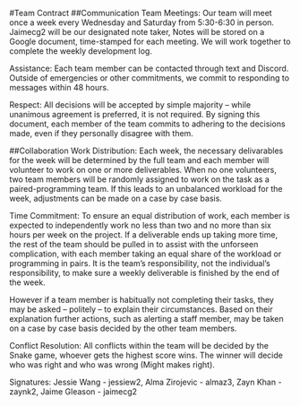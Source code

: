 #Team Contract
##Communication
Team Meetings: Our team will meet once a week every Wednesday and Saturday from 5:30-6:30 in person. Jaimecg2 will be our designated note taker, Notes will be stored on a Google document, time-stamped for each meeting. We will work together to complete the weekly development log. 

Assistance: Each team member can be contacted through text and Discord. Outside of emergencies or other commitments, we commit to responding to messages within 48 hours.

Respect: All decisions will be accepted by simple majority – while unanimous agreement is preferred, it is not required. By signing this document, each member of the team commits to adhering to the decisions made, even if they personally disagree with them.

##Collaboration
Work Distribution: Each week, the necessary delivarables for the week will be determined by the full team and each member will volunteer to work on one or more deliverables. When no one volunteers, two team members will be randomly assigned to work on the task as a paired-programming team. If this leads to an unbalanced workload for the week, adjustments can be made on a case by case basis.

Time Commitment: To ensure an equal distribution of work, each member is expected to independently work no less than two and no more than six hours per week on the project. If a deliverable ends up taking more time, the rest of the team should be pulled in to assist with the unforseen complication, with each member taking an equal share of the workload or programming in pairs. It is the team’s responsibility, not the individual’s responsibility, to make sure a weekly deliverable is finished by the end of the week.

However if a team member is habitually not completing their tasks, they may be asked – politely – to explain their circumstances. Based on their explanation further actions, such as alerting a staff member, may be taken on a case by case basis decided by the other team members.

Conflict Resolution: All conflicts within the team will be decided by the Snake game, whoever gets the highest score wins. The winner will decide who was right and who was wrong (Might makes right).

Signatures: Jessie Wang - jessiew2, Alma Zirojevic - almaz3, Zayn Khan - zaynk2, Jaime Gleason - jaimecg2
